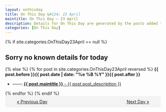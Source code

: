 ```yaml
---
layout: onthisday
title: On This Day &#124; 23 April
maintitle: On This Day — 23 April
description: Details for On This Day are generated by the posts added to the website so the content is subject to changes/updates over time.
categories: [On This Day]
---
```


{% if site.categories.OnThisDay23April == null %}
<h2>Sorry no known details for today</h2>
{% else %}
{% for post in site.categories.OnThisDay23April reversed %}
<strong>{{ post.before }}{{ post.date | date: "%e %B %Y" }}{{ post.after }}</strong>
<ul>
<li> ——: <a class="{{ post.class }}" href="{{ post.url }}"><strong>{{ post.maintitle }}</strong> - {{ post.post_description }}</a></li>
</ul>
{% endfor %}
{% endif %}
<br />
<div style="background-color: #f3f3f3; padding: 10px; border-radius: 5px; text-align: center; display: flex; justify-content: space-evenly;">
<a href="/onthisday/04/04-22">« Previous Day</a>
<span style="visibility:hidden;">[ Visit Leap Year February 29 ]</span>
<a href="/onthisday/04/04-24">Next Day »</a>
</div>
